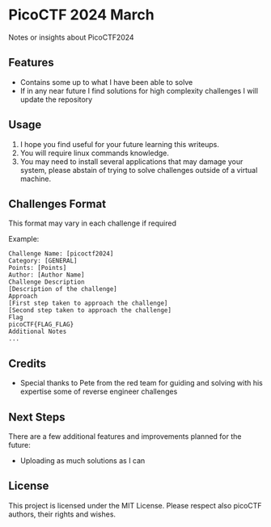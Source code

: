 # PicoCTF 2024 March

Notes or insights about PicoCTF2024

## Features

- Contains some up to what I have been able to solve
- If in any near future I find solutions for high complexity challenges I will update the repository

## Usage

1. I hope you find useful for your future learning this writeups.
2. You will require linux commands knowledge.
3. You may need to install several applications that may damage your system, please abstain of trying to solve challenges outside of a virtual machine.

## Challenges Format
This format may vary in each challenge if required

Example:
```
Challenge Name: [picoctf2024]
Category: [GENERAL]
Points: [Points]
Author: [Author Name]
Challenge Description
[Description of the challenge]
Approach
[First step taken to approach the challenge]
[Second step taken to approach the challenge]
Flag
picoCTF{FLAG_FLAG}
Additional Notes
...
```

## Credits

- Special thanks to Pete from the red team for guiding and solving with his expertise some of reverse engineer challenges

## Next Steps

There are a few additional features and improvements planned for the future:

- Uploading as much solutions as I can 

## License

This project is licensed under the MIT License. Please respect also picoCTF authors, their rights and wishes.
